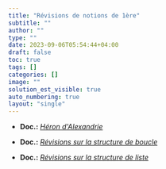 ```yaml
---
title: "Révisions de notions de 1ère"
subtitle: ""
author: ""
type: ""
date: 2023-09-06T05:54:44+04:00
draft: false
toc: true
tags: []
categories: []
image: ""
solution_est_visible: true
auto_numbering: true
layout: "single"
---
```


- **Doc.:** [*Héron d'Alexandrie*](heron_alexandrie)

- **Doc.:** [*Révisions sur la structure de boucle*](revisions-boucles)

- **Doc.:** [*Révisions sur la structure de liste*](revisions-listes)
